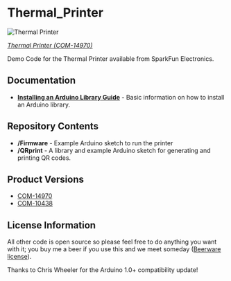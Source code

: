 Thermal_Printer
===============

![Thermal Printer](https://cdn.sparkfun.com//assets/parts/1/3/2/6/9/14970-Thermal_Printer-02.jpg)

[*Thermal Printer (COM-14970)*](https://www.sparkfun.com/products/14970)

Demo Code for the Thermal Printer available from SparkFun Electronics.

Documentation
--------------
* **[Installing an Arduino Library Guide](https://learn.sparkfun.com/tutorials/installing-an-arduino-library)** - Basic information on how to install an Arduino library.

Repository Contents
-------------------
* **/Firmware** - Example Arduino sketch to run the printer
* **/QRprint**	- A library and example Arduino sketch for generating and printing QR codes.

Product Versions
----------------
* [COM-14970](https://www.sparkfun.com/products/14970)
* [COM-10438](https://www.sparkfun.com/products/10438)

License Information
-------------------
All other code is open source so please feel free to do anything you want with it; 
you buy me a beer if you use this and we meet someday ([Beerware license](http://en.wikipedia.org/wiki/Beerware)).

Thanks to Chris Wheeler for the Arduino 1.0+ compatibility update!
